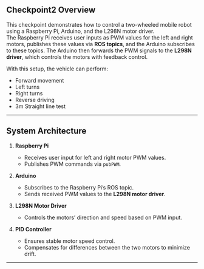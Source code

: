 
## Checkpoint2 Overview
This checkpoint demonstrates how to control a two-wheeled mobile robot using a Raspberry Pi, Arduino, and the L298N motor driver.  
The Raspberry Pi receives user inputs as PWM values for the left and right motors, publishes these values via **ROS topics**, and the Arduino subscribes to these topics. The Arduino then forwards the PWM signals to the **L298N driver**, which controls the motors with feedback control.

With this setup, the vehicle can perform:
- Forward movement  
- Left turns  
- Right turns  
- Reverse driving
- 3m Straight line test

---

## System Architecture
1. **Raspberry Pi**  
   - Receives user input for left and right motor PWM values.  
   - Publishes PWM commands via `pubPWM`.  

2. **Arduino**  
   - Subscribes to the Raspberry Pi’s ROS topic.  
   - Sends received PWM values to the **L298N motor driver**.  

3. **L298N Motor Driver**  
   - Controls the motors’ direction and speed based on PWM input.  

4. **PID Controller**  
   - Ensures stable motor speed control.  
   - Compensates for differences between the two motors to minimize drift.  

---

